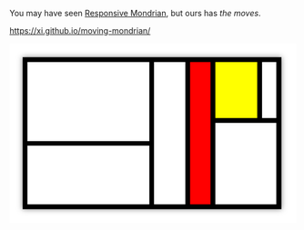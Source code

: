 You may have seen [Responsive Mondrian](https://labs.jensimmons.com/2017/01-011.html), but ours has *the moves*.

<https://xi.github.io/moving-mondrian/>

![screenshot](screenshot.png)
